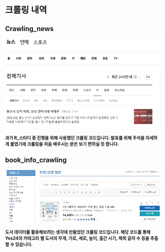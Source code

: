 # 크롤링 내역

## Crawling_news

![](/image/image2.png)


#### 과거 R_스터디 중 진행을 위해 사용했던 크롤링 코드입니다. 발표를 위해 주석을 자세하게 붙였기에 크롤링을 처음 배우시는 분은 보기 편하실 듯 합니다.




## book_info_crawling

![](/image/image1.png)


#### 도서 데이터를 활용해보려는 생각에 만들었던 크롤링 코드입니다. 해당 코드를 통해 Yes24의 카테고리 별 도서의 무게, 가로, 세로, 높이, 출간 시기, 제목 글자 수 등을 추출할 수 있습니다.
